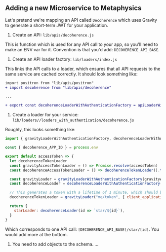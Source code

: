 ## Adding a new Microservice to Metaphysics

Let's pretend we're mapping an API called `Decoherence` which uses Gravity to generate a short-term JWT for your application.

1. Create an API: `lib/apis/decoherence.js`
  
  This is function which is used for any API call to your app, so you'll need to make an ENV var for it. Convention
  is that you'd add: `DECOHERENCE_API_BASE`.

1. Create an API loader factory: `lib/loaders/index.js`

  This links the API calls to a loader, which ensures that all API requests to the same service are cached correctly. It should look something like:

  ```diff
  import positron from "lib/apis/positron"
  + import decoherence from "lib/apis/decoherence"

  ...

  + export const decoherenceLoaderWithAuthenticationFactory = apiLoaderWithAuthenticationFactory(decoherence)
  ```

1. Create a loader for your service: `lib/loaders//loaders_with_authentication/decoherence.js`

  Roughly, this looks something like:

  ```js
  import { gravityLoaderWithAuthenticationFactory, decoherenceLoaderWithAuthenticationFactory } from "../api"

  const { decoherence_APP_ID } = process.env

  export default accessToken => {
    let decoherenceTokenLoader
    const gravityAccessTokenLoader = () => Promise.resolve(accessToken)
    const decoherenceAccessTokenLoader = () => decoherenceTokenLoader().then(data => data.token)

    const gravityLoader = gravityLoaderWithAuthenticationFactory(gravityAccessTokenLoader)
    const decoherenceLoader = decoherenceLoaderWithAuthenticationFactory(decoherenceAccessTokenLoader)

    // This generates a token with a lifetime of 1 minute, which should be plenty of time to fulfill a full query.
    decoherenceTokenLoader = gravityLoader("me/token", { client_application_id: decoherence_APP_ID }, { method: "POST" })

    return {
      starLoader: decoherenceLoader(id => `star/${id}`),
    }
  }
  ```

  Which corresponds to one API call: `[DECOHERENCE_API_BASE]/star/[id]`. You would add more at the bottom.

1. You need to add objects to the schema. ...
